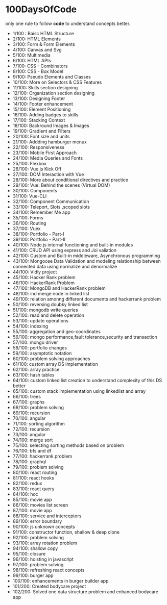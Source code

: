 # 100DaysOfCode

only one rule to follow <b>code</b> to understand concepts better.

 - 1/100 : Baisc HTML Structure
 - 2/100: HTML Elements
 - 3/100: Form & Form Elements
 - 4/100: Canvas and Svg
 - 5/100: Multimedia
 - 6/100: HTML APIs
 - 7/100: CSS - Combinators
 - 8/100: CSS - Box Model
 - 9/100: Pseudo Elements and Classes
 - 10/100: More on Selectors & CSS Features
 - 11/100: Skills section designing
 - 12/100: Organization section designing
 - 13/100: Designing Footer
 - 14/100: Footer enhancement
 - 15/100: Element Positioning
 - 16/100: Adding badges to skills
 - 17/100: Stacking Context
 - 18/100: Backround Images & Images
 - 19/100: Gradient and Filters
 - 20/100: Font size and units
 - 21/100: Addding hamburger menux
 - 22/100: Responsiveness
 - 23/100: Mobile First Approach
 - 24/100: Media Queries and Fonts
 - 25/100: Flexbox
 - 26/100: Vue.js Kick Off
 - 27/100: DOM Interaction with Vue
 - 28/100: More about conditional directives and practice
 - 29/100: Vue: Behind the scenes (Virtual DOM)
 - 30/100: Components 
 - 31/100: Vue-CLI
 - 32/100: Component Communication
 - 33/100: Teleport, Slots ,scoped slots
 - 34/100: Remember Me app
 - 35/100: Forms
 - 36/100: Routing
 - 37/100: Vuex
 - 38/100: Portfolio - Part-I
 - 39/100: Portfolio - Part-II
 - 40/100: Node.js internal functioning and built-in modules
 - 41/100: CRUD API using express and Joi valiation
 - 42/100: Custom and Built-in middleware, Asynchronous programming
 - 43/100: Mongoose Data Validation and modeling relationship between connected data using normalize and denormalize
 - 44/100: Vidly project
 - 45/100: Hacker Rank problem
 - 46/100: HackerRank Problem
 - 47/100: MongoDB and HackerRank problem
 - 48/100: ind merge node in linked list
 - 49/100: relation amonng different documents and hackerrank problem
 - 50/100: reversing doubky linked list
 - 51/100: mongodb write queries
 - 52/100: read and delete operation
 - 53/100: update operations
 - 54/100: indexing
 - 55/100: aggregation and geo-coordinates
 - 56/100: mongo performance,fault tolerance,security and transaction
 - 57/100: mongo driver
 - 58/100: portfolio changes
 - 59/100: asymptotic notation
 - 60/100: problem solving approaches
 - 61/100: custom array DS implementation
 - 62/100: array practice
 - 63/100: hash tables
 - 64/100: custom linked list creation to understand complexity of this DS better
 - 65/100: custom stack implementation using linkedlist and array
 - 66/100: trees
 - 67/100: graphs
 - 68/100: problem solving
 - 69/100: recursion
 - 70/100: angular
 - 71/100: sorting algorithm
 - 72/100: recursion
 - 73/100: angular
 - 74/100: merge sort
 - 75/100: selecting sorting methods based on problem
 - 76/100: bfs and df
 - 77/100: hackerrank problem
 - 78/100: graphql
 - 79/100: problem solving
 - 80/100: react routing
 - 81/100: react hooks
 - 82/100: redux
 - 83/100: react query
 - 84/100: hoc
 - 85/100: movie app
 - 86/100: movies list screen
 - 87/100: movie app
 - 88/100: service and interceptors
 - 89/100: error boundary
 - 90/100: js unknown concepts
 - 91/100: constructor function, shallow & deep clone
 - 92/100: problem solving
 - 93/100: array rotation problem
 - 94/100: shallow copy
 - 95/100: closure
 - 96/100: hoisting in javascript
 - 97/100: problem solving
 - 98/100: refreshing react concepts
 - 99/100: burger app
 - 100/100: enhancements in burger builder app
 - 101/200: Created bodycare project
 - 102/200: Solved one data structure problem and enhanced bodycare app